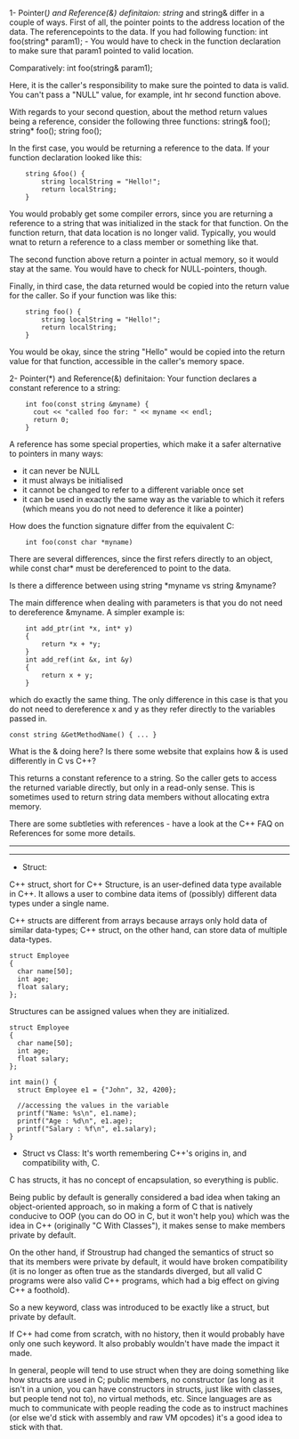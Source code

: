 
1- Pointer(*) and Reference(&) definitaion:
	string* and string& differ in a couple of ways. First of all, the pointer points to
	the address location of the data. The referencepoints to the data.
	If you had following function:
		int foo(string* param1);
		- You would have to check in the function declaration to make sure that param1 pointed 				to valid location.
	
Comparatively:
		int foo(string& param1);
	
Here, it is the caller's responsibility to make sure the pointed to data is valid. You can't pass a "NULL" value, for example, int hr second function above.
	
With regards to your second question, about the method return values being a reference, consider the following three functions:
		string& foo();
		string* foo();
		string foo();
	
In the first case, you would be returning a reference to the data. If your function declaration looked like this:
		
		string &foo() {
			string localString = "Hello!";
			return localString;
		}
	
You would probably get some compiler errors, since you are returning a reference to a string that was 
initialized in the stack for that function. On the function return, that data location is no longer valid. Typically, you would wnat to return a reference to a class member or something like that.
	
The second function above return a pointer in actual memory, so it would stay at the same. You would have to check for NULL-pointers, though.
	
Finally, in third case, the data returned would be copied into the return value for the caller. So if your function was like this:
	
		string foo() {
			string localString = "Hello!";
			return localString;
		}
	
You would be okay, since the string "Hello" would be copied into the return value for that function, accessible in the caller's memory space.

2- Pointer(*) and Reference(&) definitaion:
Your function declares a constant reference to a string:

		int foo(const string &myname) {
		  cout << "called foo for: " << myname << endl;
		  return 0;
		}
A reference has some special properties, which make it a safer alternative to pointers in many ways:

- it can never be NULL
- it must always be initialised
- it cannot be changed to refer to a different variable once set
- it can be used in exactly the same way as the variable to which it refers (which means you do not need to deference it like a pointer)

How does the function signature differ from the equivalent C:

		int foo(const char *myname)
		
There are several differences, since the first refers directly to an object, while const char* must be dereferenced to point to the data.

Is there a difference between using string *myname vs string &myname?

The main difference when dealing with parameters is that you do not need to dereference &myname. A simpler example is:

		int add_ptr(int *x, int* y)
		{
		    return *x + *y;
		}
		int add_ref(int &x, int &y)
		{
		    return x + y;
		}
which do exactly the same thing. The only difference in this case is that you do not need to dereference x and y as they refer directly to the variables passed in.

	const string &GetMethodName() { ... }
What is the & doing here? Is there some website that explains how & is used differently in C vs C++?

This returns a constant reference to a string. So the caller gets to access the returned variable directly, but only in a read-only sense. This is sometimes used to return string data members without allocating extra memory.

There are some subtleties with references - have a look at the C++ FAQ on References for some more details.

----------------------------------------------------------------------------------------------------------
----------------------------------------------------------------------------------------------------------

- Struct:

C++ struct, short for C++ Structure, is an user-defined data type available in C++. It allows a user to combine data items of (possibly) different data types under a single name.

C++ structs are different from arrays because arrays only hold data of similar data-types; C++ struct, on the other hand,​ can store data of multiple data-types.

	struct Employee
	{
	  char name[50];
	  int age;
	  float salary;
	};
	
Structures can be assigned values when they are initialized.

	struct Employee
	{
	  char name[50];
	  int age;
	  float salary;
	};

	int main() {
	  struct Employee e1 = {"John", 32, 4200};

	  //accessing the values in the variable
	  printf("Name: %s\n", e1.name);
	  printf("Age : %d\n", e1.age);
	  printf("Salary : %f\n", e1.salary);
	}
	
- Struct vs Class:
It's worth remembering C++'s origins in, and compatibility with, C.

C has structs, it has no concept of encapsulation, so everything is public.

Being public by default is generally considered a bad idea when taking an object-oriented approach, so in making a form of C that is natively conducive to OOP (you can do OO in C, but it won't help you) which was the idea in C++ (originally "C With Classes"), it makes sense to make members private by default.

On the other hand, if Stroustrup had changed the semantics of struct so that its members were private by default, it would have broken compatibility (it is no longer as often true as the standards diverged, but all valid C programs were also valid C++ programs, which had a big effect on giving C++ a foothold).

So a new keyword, class was introduced to be exactly like a struct, but private by default.

If C++ had come from scratch, with no history, then it would probably have only one such keyword. It also probably wouldn't have made the impact it made.

In general, people will tend to use struct when they are doing something like how structs are used in C; public members, no constructor (as long as it isn't in a union, you can have constructors in structs, just like with classes, but people tend not to), no virtual methods, etc. Since languages are as much to communicate with people reading the code as to instruct machines (or else we'd stick with assembly and raw VM opcodes) it's a good idea to stick with that.
